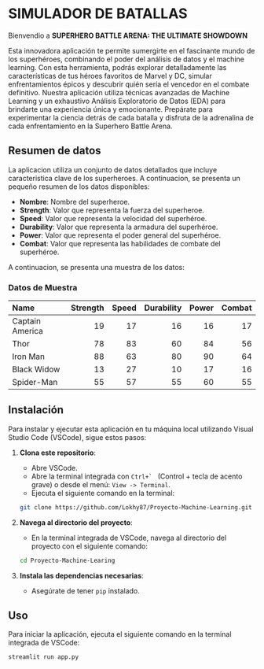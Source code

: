# SIMULADOR DE BATALLAS 

Bienvendio a **SUPERHERO BATTLE ARENA: THE ULTIMATE SHOWDOWN**

Esta innovadora aplicación te permite sumergirte en el fascinante mundo de los superhéroes, combinando el poder del análisis de datos y el machine learning. Con esta herramienta, podrás explorar detalladamente las características de tus héroes favoritos de Marvel y DC, simular enfrentamientos épicos y descubrir quién sería el vencedor en el combate definitivo. 
Nuestra aplicación utiliza técnicas avanzadas de Machine Learning y un exhaustivo Análisis Exploratorio de Datos (EDA) para brindarte una experiencia única y emocionante. 
Prepárate para experimentar la ciencia detrás de cada batalla y disfruta de la adrenalina de cada enfrentamiento en la Superhero Battle Arena.

## Resumen de datos 

La aplicacion utiliza un conjunto de datos detallados que incluye caracteristica clave de los superheroes. A continuacion, se presenta un pequeño resumen de los datos disponibles:

- **Nombre**: Nombre del superheroe. 
- **Strength**: Valor que representa la fuerza del superheroe. 
- **Speed**: Valor que representa la velocidad del superhéroe.
- **Durability**: Valor que representa la armadura del superhéroe.
- **Power**: Valor que representa el poder general del superhéroe.
- **Combat**: Valor que representa las habilidades de combate del superhéroe.

A continuacion, se presenta una muestra de los datos:

### Datos de Muestra

| Name              |   Strength |   Speed |   Durability |   Power |   Combat |
|:------------------|-----------:|--------:|-------------:|--------:|---------:|
| Captain America   |         19 |      17 |           16 |      16 |       17 |
| Thor              |         78 |      83 |           60 |      84 |       56 |
| Iron Man          |         88 |      63 |           80 |      90 |       64 |
| Black Widow       |         13 |      27 |           10 |      17 |       16 |
| Spider-Man        |         55 |      57 |           55 |      60 |       55 |


## Instalación

Para instalar y ejecutar esta aplicación en tu máquina local utilizando Visual Studio Code (VSCode), sigue estos pasos:

1. **Clona este repositorio**:
    - Abre VSCode.
    - Abre la terminal integrada con ``Ctrl+` `` (Control + tecla de acento grave) o desde el menú: `View -> Terminal`.
    - Ejecuta el siguiente comando en la terminal:
    ```bash
    git clone https://github.com/Lokhy87/Proyecto-Machine-Learning.git
    ```

2. **Navega al directorio del proyecto**:
    - En la terminal integrada de VSCode, navega al directorio del proyecto con el siguiente comando:
    ```bash
    cd Proyecto-Machine-Learing
    ```

3. **Instala las dependencias necesarias**:
    - Asegúrate de tener `pip` instalado.

## Uso

Para iniciar la aplicación, ejecuta el siguiente comando en la terminal integrada de VSCode:
```bash
streamlit run app.py

